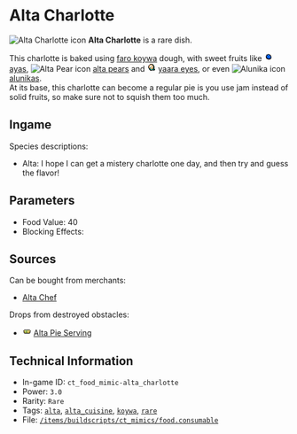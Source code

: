 # Alta Charlotte

<img src="https://raw.githubusercontent.com/Ceterai/Enternia/main/assetMissing.png" alt="Alta Charlotte icon" loading="lazy" height=16px width="auto" /> **Alta Charlotte** is a rare dish.

This charlotte is baked using [faro koywa](https://ceterai.github.io/MyEnternia/Wiki/farokoywa) dough, with sweet fruits like <img src="https://raw.githubusercontent.com/Ceterai/Enternia/main/items/generic/produce/ct_aya.png" alt="Aya icon" loading="lazy" height=16px width="auto" /> [ayas](https://ceterai.github.io/MyEnternia/Wiki/Aya), <img src="https://raw.githubusercontent.com/Ceterai/Enternia/main/assetMissing.png" alt="Alta Pear icon" loading="lazy" height=16px width="auto" /> [alta pears](https://ceterai.github.io/MyEnternia/Wiki/AltaPear) and <img src="https://raw.githubusercontent.com/Ceterai/Enternia/main/items/generic/produce/ct_yaara_eye.png" alt="Yaara Eye icon" loading="lazy" height=16px width="auto" /> [yaara eyes](https://ceterai.github.io/MyEnternia/Wiki/YaaraEye), or even <img src="https://raw.githubusercontent.com/Ceterai/Enternia/main/assetMissing.png" alt="Alunika icon" loading="lazy" height=16px width="auto" /> [alunikas](https://ceterai.github.io/MyEnternia/Wiki/Alunika).  
At its base, this charlotte can become a regular pie is you use jam instead of solid fruits, so make sure not to squish them too much.

## Ingame

Species descriptions:

- Alta: I hope I can get a mistery charlotte one day, and then try and guess the flavor!

## Parameters

- Food Value: 40
- Blocking Effects: 

## Sources

Can be bought from merchants:

- [Alta Chef](https://ceterai.github.io/MyEnternia/Wiki/AltaChef)

Drops from destroyed obstacles:

- <img src="https://raw.githubusercontent.com/Ceterai/Enternia/main/objects/alta/special/food/pie/icon.png" alt="Alta Pie Serving icon" loading="lazy" height=16px width="auto" /> [Alta Pie Serving](https://ceterai.github.io/MyEnternia/Wiki/AltaPieServing)

## Technical Information

- In-game ID: `ct_food_mimic-alta_charlotte`
- Power: `3.0`
- Rarity: `Rare`
- Tags: [`alta`](https://ceterai.github.io/MyEnternia/Wiki/Tags/Alta), [`alta_cuisine`](https://ceterai.github.io/MyEnternia/Wiki/Tags/AltaCuisine), [`koywa`](https://ceterai.github.io/MyEnternia/Wiki/Tags/Koywa), [`rare`](https://ceterai.github.io/MyEnternia/Wiki/Tags/Rare)
- File: [`/items/buildscripts/ct_mimics/food.consumable`](https://github.com/Ceterai/Enternia/blob/main/items/buildscripts/ct_mimics/food.consumable)
